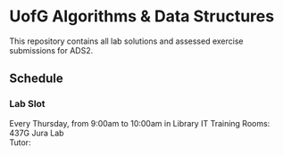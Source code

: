 # UofG Algorithms & Data Structures
This repository contains all lab solutions and assessed exercise submissions for ADS2.

## Schedule
### Lab Slot
Every Thursday, from 9:00am to 10:00am in Library IT Training Rooms: 437G Jura Lab <br />
Tutor: 